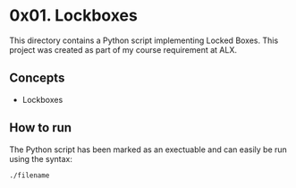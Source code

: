 # 0x01. Lockboxes
This directory contains a Python script implementing Locked Boxes. This project was created as part of my course requirement at ALX.

## Concepts
* Lockboxes

## How to run
The Python script has been marked as an exectuable and can easily be run using the syntax:

`./filename`


